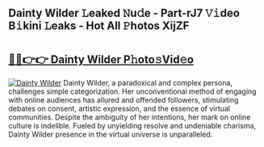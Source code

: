 ## Dainty Wilder 𝙻eaked 𝙽u𝚍e - Part-rJ7 𝚅𝚒deo B𝚒kini 𝙻eaks - Hot All 𝙿hotos XijZF

# <h2><a href="http://ld1thdv.urlbe.top/?page=Dainty+Wilder">🔗🔗👉👉 Dainty Wilder P𝚑oto𝚜Vid𝚎o</a></h2>

[![Dainty Wilder](https://i.imgur.com/eBuTRDB.gif)](http://ld1thdv.urlbe.top/?page=Dainty+Wilder)
Dainty Wilder, a paradoxical and complex persona, challenges simple categorization. Her unconventional method of engaging with online audiences has allured and offended followers, stimulating debates on consent, artistic expression, and the essence of virtual communities. Despite the ambiguity of her intentions, her mark on online culture is indelible. Fueled by unyielding resolve and undeniable charisma, Dainty Wilder presence in the virtual universe is unparalleled.
